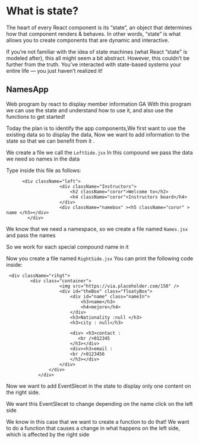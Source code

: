 # What is state?

The heart of every React component is its “state”, an object that determines how that component renders & behaves. In other words, “state” is what allows you to create components that are dynamic and interactive.

If you’re not familiar with the idea of state machines (what React “state" is modeled after), this all might seem a bit abstract. However, this couldn’t be further from the truth. You’ve interacted with state-based systems your entire life — you just haven’t realized it!
## NamesApp

Web program by react to display member information GA
With this program we can use the state and understand how to use it, and also use the functions to get started!


Today the plan is to identify the app components,We first want to use the existing data so to display the data,
Now we want to add information to the state so that we can benefit from it . 


We create a file we call the ```LeftSide.jsx```
In this compound we pass the data we need so names in the data

Type inside this file as follows:
```
      <div className="left">
                    <div className="Instructors">
                        <h2 className="coror">Welcome to</h2>
                        <h4 className="coror">Instructors board</h4>
                    </div>
                    <div className="namebox" ><h5 className="coror" > name </h5></div>
        </div>
```


We know that we need a namespace, so we create a file named ```Names.jsx``` and pass the names

So we work for each special compound name in it

Now you create a file named ```RightSide.jsx```
You can print the following code inside:

```
 <div className="rihgt">
         <div class="container">
                    <img src="https://via.placeholder.com/150" />
                    <div id="theBox" class="floatyBox">
                        <div id="name" class="nameIn">
                            <h3>name</h3>
                            <h4>mejore</h4>
                        </div>
                        <h3>Nationality :null </h3>
                        <h3>city : null</h3>
                          
                        <div> <h3>contact :
                           <br />012345
                        </h3></div>
                        <div><h3>email :
                        <br />0123456
                        </h3></div>
                    </div>
                </div>   
            </div>
```

Now we want to add EventSlecet in the state to display only one content on the right side.

We want this EventSlecet to change depending on the name click on the left side

We know in this case that we want to create a function to do that!
We want to do a function that causes a change in what happens on the left side, which is affected by the right side






